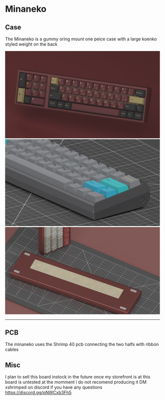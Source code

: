 # Minaneko
## Case

The Minaneko is a gummy oring mount one peice case with a large koenko styled weight on the back


![alt text](https://github.com/ShrimpedKeyboard/Minaneko/blob/main/Pictures/Minaneko%20red%20samurai.png?raw=true)
![alt text](https://github.com/ShrimpedKeyboard/Minaneko/blob/main/Pictures/Minaneko%20Dualshot%202.png?raw=true)
![alt text](https://github.com/ShrimpedKeyboard/Minaneko/blob/main/Pictures/Minaneko%20Red%20alert%203.png?raw=true)

 --- 

## PCB

The minaneko uses the Shrimp 40 pcb connecting the two halfs with ribbon cables 

## Misc
I plan to sell this board instock in the future once my storefront is at 
this board is untested at the momment i do not recomend producing it 
DM xshrimped on discord if you have any questions
https://discord.gg/pNWCxb3Fh5
